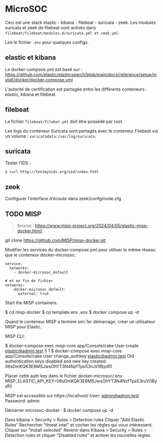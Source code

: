 # MicroSOC

Ceci est une stack elastic - kibana - filebeat - suricata - zeek.
Les modules suricata et zeek de filebeat sont activés dans `filebeat/filebeat/modules.d/suricata.yml et zeek.yml`.

Lire le fichier `.env` pour quelques configs.

## elastic et kibana

Le docker-compose.yml est basé sur :
https://github.com/elastic/elasticsearch/blob/main/docs/reference/setup/install/docker/docker-compose.yml

L'autorité de certification est partagée entre les différents conteneurs : elastic, kibana et filebeat.

## filebeat

Le fichier `filebeat/filebat.yml` doit être possédé par root.

Les logs du conteneur Suricata sont partagés avec le conteneur Filebeat via un volume :
`suricatadata:/var/log/suricata`.

## suricata

Tester l'IDS : 
```
$ curl http://testmynids.org/uid/index.html
```

## zeek

Configurer l'interface d'écoute dans zeek/confg/node.cfg

## TODO MISP

> Source : https://www.misp-project.org/2024/04/05/elastic-misp-docker.html/


git clone https://github.com/MISP/misp-docker.git

Modifier les services du docker-compose.yml pour utiliser le même réseau que le conteneur docker-microsoc:

```
service:
  networks:
    - docker-microsoc_default

# et en fin de fichier
networks:
    docker-microsoc_default:
      external: true
```


Start the MISP containers.

$ cd misp-docker
$ cp template.env .env
$ docker compose up -d

Quand le conteneur MISP a terminé son 1er démarrage, créer un utilisateur MISP pour Elastic.

MISP CLI:

$ docker-compose exec misp-core app/Console/cake User create elastic@admin.test 5 1
$ docker-compose exec misp-core app/Console/cake User change_authkey elastic@admin.test
Old authentication keys disabled and new key created: 06sDmKQK3E6MSJwsOhYT3N4NzfTpe53ruV0Bydf0

Placer cette auth key dans le fichier docker-microsoc/.env
MISP_ELASTIC_API_KEY=06sDmKQK3E6MSJwsOhYT3N4NzfTpe53ruV0Bydf0

MISP est accessible sur https://localhost/
User: admin@admin.test
Password: admin

Démarrer microsoc-docker : $ docker compose up -d

Dans kibana > Security > Rules > Detection rules
Cliquer "Add Elastic Rules"
Rechercher "threat intel" et cocher les règles qui vous intéressent.
Cliquer sur "Install selected"
Revenir dans Kibana > Security > Rules > Detection rules et cliquer "Disabled rules" et activer les nouvelles règles.

